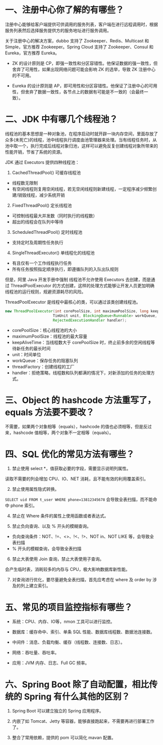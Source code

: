 
# 一、注册中心你了解的有哪些？

注册中心能够给客户端提供可供调用的服务列表，客户端在进行远程调用时，根据服务列表然后选择服务提供方的服务地址进行服务调用。

关于注册中心的解决方案，dubbo 支持了 Zookeeper、Redis、Multicast 和 Simple，官方推荐 Zookeeper。Spring Cloud 支持了 Zookeeper、Consul 和 Eureka，官方推荐 Eureka。

- ZK 的设计原则是 CP，即强一致性和分区容错性。他保证数据的强一致性，但舍弃了可用性，如果出现网络问题可能会影响 ZK 的选举，导致 ZK 注册中心的不可用。

- Eureka 的设计原则是 AP，即可用性和分区容错性。他保证了注册中心的可用性，但舍弃了数据一致性，各节点上的数据有可能是不一致的（会最终一致）。

# 二、JDK 中有哪几个线程池？

线程池的基本思想是一种对象池，在程序启动时就开辟一块内存空间，里面存放了众多(未死亡)的线程，池中线程执行调度由池管理器来处理。当有线程任务时，从池中取一个，执行完成后线程对象归池，这样可以避免反复创建线程对象所带来的性能开销，节省了系统的资源。

JDK 通过 Executors 提供四种线程池：

1. CachedThreadPool() 可缓存线程池

  - 线程数无限制
  - 有空闲线程则复用空闲线程，若无空闲线程则新建线程，一定程序减少频繁创建/销毁线程，减少系统开销

2. FixedThreadPool() 定长线程池

  - 可控制线程最大并发数（同时执行的线程数）
  - 超出的线程会在队列中等待

3. ScheduledThreadPool() 定时线程池

  - 支持定时及周期性任务执行

4. SingleThreadExecutor() 单线程化的线程池

  - 有且仅有一个工作线程执行任务
  - 所有任务按照指定顺序执行，即遵循队列的入队出队规则

但是，阿里 Java 开发手册中强制 线程池不允许使用 Executors 去创建，而是通过 ThreadPoolExecutor 的方式创建，这样的处理方式能够让开发人员更加明确线程池的运行规则，规避资源耗尽的风险。

ThreadPoolExecutor 是线程中最核心的类，可以通过该类创建线程池。

```java
new ThreadPoolExecutor(int corePoolSize, int maximumPoolSize, long keepAliveTime, 
                      TimUnit unit, BlockingQueue<Runnable> workQueue, ThreadFactory threadFactory, 
                      RejectedExecutionHandler handler);
```

- corePoolSize：核心线程池的大小
- maximumPoolSize：线程池的最大容量
- keepAliveTime：当线程数大于 corePoolSize 时，终止前多余的空闲线程等待新任务的最长时间
- unit：时间单位
- workQueue：保存任务的阻塞队列
- threadFactory：创建线程的工厂
- handler：拒绝策略，线程数和队列都满的情况下，对新添加的任务的处理方式。


# 三、Object 的 hashcode 方法重写了，equals 方法要不要改？

不需要，如果两个对象相等（equals），hashcode 的值也必须相等，但是反过来，hashcode 值相等，两个对象不一定相等（equals）。

# 四、SQL 优化的常见方法有哪些？

1. 禁止使用 select *，值获取必要的字段，需要显示说明列属性。

  读取不需要的列会增加 CPU、IO、NET 消耗，且不能有效的利用覆盖索引。

2. 禁止使用属性隐式转换。
  
  `SELECT uid FROM t_user WHERE phone=13812345678` 会导致全表扫描，而不能命中 phone 索引。

4. 禁止在 Where 条件的属性上使用函数或者表达式。

5. 禁止负向查询、以及 % 开头的模糊查询。

  - 负向查询条件：NOT、!=、<>、!<、!>、NOT in、NOT LIKE 等，会导致全表扫描
  - % 开头的模糊查询，会导致全表扫描

6. 禁止大表使用 Join 查询，禁止大表使用子查询。

  会产生临时表，消耗较多的内存与 CPU，极大影响数据库新性能。

7. 对查询进行优化，要尽量避免全表扫描，首先应考虑在 where 及 order by 涉及的列上建立索引。

# 五、常见的项目监控指标有哪些？

- 系统：CPU、内存、IO等，nmon 工具可以进行监控。

- 数据库：缓存命中、索引、单条 SQL 性能、数据库线程数、数据池连接数。

- 中间件：消息、负载均衡、缓存（线程数、连接数、日志）。

- 网络：吞吐量、吞吐率。

- 应用：JVM 内存、日志、Full GC 频率。

# 六、Spring Boot 除了自动配置，相比传统的 Spring 有什么其他的区别？

1. Spring Boot 可以建立独立的 Spring 应用程序。

2. 内嵌了如 Tomcat、Jetty 等容器，能够直接跑起来，不需要再进行部署工作了。

3. 整合了常用依赖，提供的 pom 可以简化 mavan 配置。
